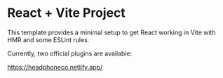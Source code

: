 # React + Vite Project

This template provides a minimal setup to get React working in Vite with HMR and some ESLint rules.

Currently, two official plugins are available:

https://headphoneco.netlify.app/

